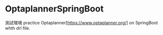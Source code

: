 # OptaplannerSpringBoot
測試環境
practice Optaplanner[https://www.optaplanner.org/] on SpringBoot whth drl file.
